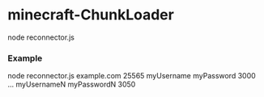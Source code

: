 # minecraft-ChunkLoader
node reconnector.js <serverName> <serverPort> <Username> <Password> <UserPort> <Username1> <Password1> <UserPort>
### Example 
node reconnector.js example.com 25565 myUsername myPassword 3000 ... myUsernameN myPasswordN 3050
